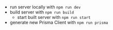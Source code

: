 -   run server locally with `npm run dev`
-   build server with `npm run build`
    -   start built server with `npm run start`
-   generate new Prisma Client with `npm run prisma`
